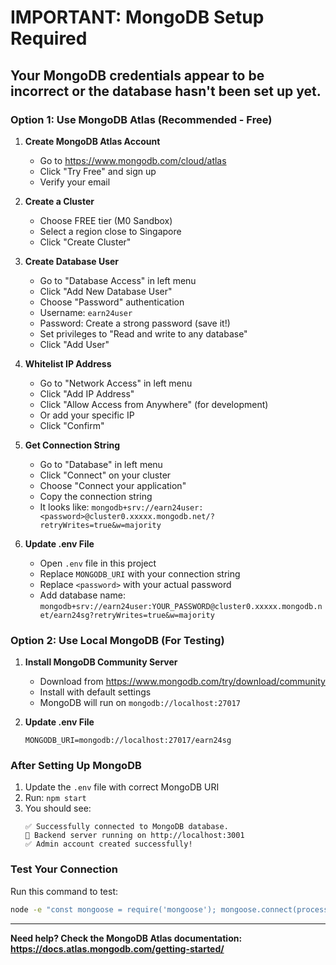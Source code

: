 # IMPORTANT: MongoDB Setup Required

## Your MongoDB credentials appear to be incorrect or the database hasn't been set up yet.

### Option 1: Use MongoDB Atlas (Recommended - Free)

1. **Create MongoDB Atlas Account**
   - Go to https://www.mongodb.com/cloud/atlas
   - Click "Try Free" and sign up
   - Verify your email

2. **Create a Cluster**
   - Choose FREE tier (M0 Sandbox)
   - Select a region close to Singapore
   - Click "Create Cluster"

3. **Create Database User**
   - Go to "Database Access" in left menu
   - Click "Add New Database User"
   - Choose "Password" authentication
   - Username: `earn24user`
   - Password: Create a strong password (save it!)
   - Set privileges to "Read and write to any database"
   - Click "Add User"

4. **Whitelist IP Address**
   - Go to "Network Access" in left menu
   - Click "Add IP Address"
   - Click "Allow Access from Anywhere" (for development)
   - Or add your specific IP
   - Click "Confirm"

5. **Get Connection String**
   - Go to "Database" in left menu
   - Click "Connect" on your cluster
   - Choose "Connect your application"
   - Copy the connection string
   - It looks like: `mongodb+srv://earn24user:<password>@cluster0.xxxxx.mongodb.net/?retryWrites=true&w=majority`

6. **Update .env File**
   - Open `.env` file in this project
   - Replace `MONGODB_URI` with your connection string
   - Replace `<password>` with your actual password
   - Add database name: `mongodb+srv://earn24user:YOUR_PASSWORD@cluster0.xxxxx.mongodb.net/earn24sg?retryWrites=true&w=majority`

### Option 2: Use Local MongoDB (For Testing)

1. **Install MongoDB Community Server**
   - Download from https://www.mongodb.com/try/download/community
   - Install with default settings
   - MongoDB will run on `mongodb://localhost:27017`

2. **Update .env File**
   ```
   MONGODB_URI=mongodb://localhost:27017/earn24sg
   ```

### After Setting Up MongoDB

1. Update the `.env` file with correct MongoDB URI
2. Run: `npm start`
3. You should see:
   ```
   ✅ Successfully connected to MongoDB database.
   🚀 Backend server running on http://localhost:3001
   ✅ Admin account created successfully!
   ```

### Test Your Connection

Run this command to test:
```bash
node -e "const mongoose = require('mongoose'); mongoose.connect(process.env.MONGODB_URI || 'YOUR_URI_HERE').then(() => console.log('✅ Connected!')).catch(err => console.log('❌ Error:', err.message));"
```

---

**Need help? Check the MongoDB Atlas documentation: https://docs.atlas.mongodb.com/getting-started/**

